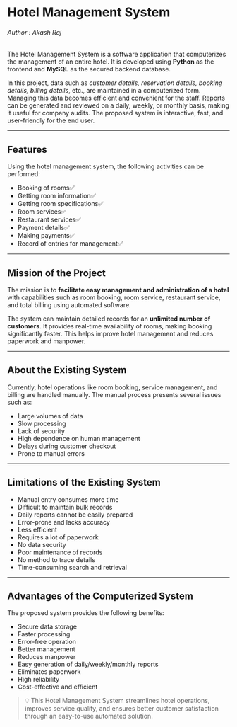 
<body>

  <h1>Hotel Management System</h1>
  <h6>Author : Akash Raj</h6>


  <p>
    The Hotel Management System is a software application that computerizes the management of an entire hotel.
    It is developed using <strong>Python</strong> as the frontend and <strong>MySQL</strong> as the secured backend database.
  </p>

  <p>
    In this project, data such as <em>customer details, reservation details, booking details, billing details</em>, etc.,
    are maintained in a computerized form. Managing this data becomes efficient and convenient for the staff.
    Reports can be generated and reviewed on a daily, weekly, or monthly basis, making it useful for company audits.
    The proposed system is interactive, fast, and user-friendly for the end user.
  </p>

  <hr>

  <h2> Features</h2>
  <p>Using the hotel management system, the following activities can be performed:</p>
  <ul>
    <li>Booking of rooms✅</li>
    <li>Getting room information✅</li>
    <li>Getting room specifications✅</li>
    <li>Room services✅</li>
    <li>Restaurant services✅</li>
    <li>Payment details✅</li>
    <li>Making payments✅</li>
    <li>Record of entries for management✅</li>
  </ul>

  <hr>

  <h2> Mission of the Project</h2>
  <p>
    The mission is to <strong>facilitate easy management and administration of a hotel</strong> with capabilities such as
    room booking, room service, restaurant service, and total billing using automated software.
  </p>
  <p>
    The system can maintain detailed records for an <strong>unlimited number of customers</strong>. It provides real-time
    availability of rooms, making booking significantly faster. This helps improve hotel management and reduces paperwork and manpower.
  </p>

  <hr>

  <h2>About the Existing System</h2>
  <p>
    Currently, hotel operations like room booking, service management, and billing are handled manually.
    The manual process presents several issues such as:
  </p>
  <ul>
    <li>Large volumes of data</li>
    <li>Slow processing</li>
    <li>Lack of security</li>
    <li>High dependence on human management</li>
    <li>Delays during customer checkout</li>
    <li>Prone to manual errors</li>
  </ul>

  <hr>

  <h2> Limitations of the Existing System</h2>
  <ul>
    <li>Manual entry consumes more time</li>
    <li>Difficult to maintain bulk records</li>
    <li>Daily reports cannot be easily prepared</li>
    <li>Error-prone and lacks accuracy</li>
    <li>Less efficient</li>
    <li>Requires a lot of paperwork</li>
    <li>No data security</li>
    <li>Poor maintenance of records</li>
    <li>No method to trace details</li>
    <li>Time-consuming search and retrieval</li>
  </ul>

  <hr>

  <h2>Advantages of the Computerized System</h2>
  <p>The proposed system provides the following benefits:</p>
  <ul>
    <li>Secure data storage</li>
    <li>Faster processing</li>
    <li>Error-free operation</li>
    <li>Better management</li>
    <li>Reduces manpower</li>
    <li>Easy generation of daily/weekly/monthly reports</li>
    <li>Eliminates paperwork</li>
    <li>High reliability</li>
    <li>Cost-effective and efficient</li>
  </ul>

  <blockquote>
    💡 This Hotel Management System streamlines hotel operations, improves service quality, and ensures better customer
    satisfaction through an easy-to-use automated solution.
  </blockquote>

</body>

